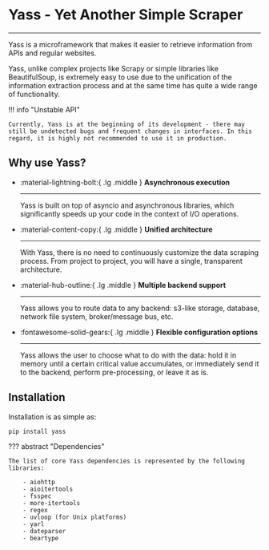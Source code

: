 # **Yass - Yet Another Simple Scraper**

---

Yass is a microframework that makes it easier to retrieve information from APIs and regular websites.

Yass, unlike complex projects like Scrapy or simple libraries like BeautifulSoup, is extremely easy to use due to the unification of the information extraction process and at the same time has quite a wide range of functionality.

!!! info "Unstable API"

    Currently, Yass is at the beginning of its development - there may still be undetected bugs and frequent changes in interfaces. In this regard, it is highly not recommended to use it in production.

## **Why use Yass?**

<div class="grid cards" markdown>

- :material-lightning-bolt:{ .lg .middle } **Asynchronous execution**

    ---

    Yass is built on top of asyncio and asynchronous libraries, which significantly speeds up your code in the context of I/O operations.

- :material-content-copy:{ .lg .middle } **Unified architecture**

    ---

    With Yass, there is no need to continuously customize the data scraping process. From project to project, you will have a single, transparent architecture.

- :material-hub-outline:{ .lg .middle } **Multiple backend support**

    ---

    Yass allows you to route data to any backend: s3-like storage, database, network file system, broker/message bus, etc.

- :fontawesome-solid-gears:{ .lg .middle } **Flexible configuration options**

    ---

    Yass allows the user to choose what to do with the data: hold it in memory until a certain critical value accumulates, or immediately send it to the backend, perform pre-processing, or leave it as is.

</div>

## **Installation**

Installation is as simple as:

`
pip install yass
`

??? abstract "Dependencies"

    The list of core Yass dependencies is represented by the following libraries:

        - aiohttp
        - aioitertools
        - fsspec
        - more-itertools
        - regex
        - uvloop (for Unix platforms)
        - yarl
        - dateparser
        - beartype
